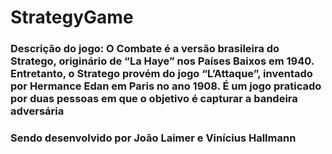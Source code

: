 # StrategyGame
### Descrição do jogo: O Combate é a versão brasileira do Stratego, originário de “La Haye” nos Países Baixos em 1940. Entretanto, o Stratego provém do jogo “L’Attaque”, inventado por Hermance Edan em Paris no ano 1908. É um jogo praticado por duas pessoas em que o objetivo é capturar a bandeira adversária
### Sendo desenvolvido por João Laimer e Vinícius Hallmann
